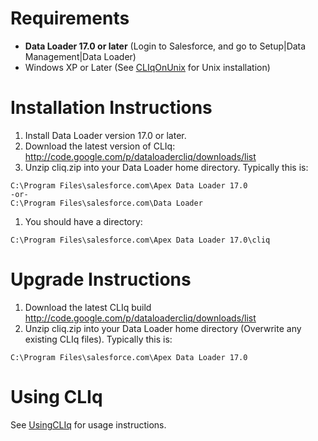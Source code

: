 # Requirements #
  * **Data Loader 17.0 or later** (Login to Salesforce, and go to Setup|Data Management|Data Loader)
  * Windows XP or Later (See [CLIqOnUnix](CLIqOnUnix.md) for Unix installation)

# Installation Instructions #
  1. Install Data Loader version 17.0 or later.
  1. Download the latest version of CLIq:
http://code.google.com/p/dataloadercliq/downloads/list
  1. Unzip cliq.zip into your Data Loader home directory.  Typically this is:
```
C:\Program Files\salesforce.com\Apex Data Loader 17.0
-or-
C:\Program Files\salesforce.com\Data Loader
```
  1. You should have a directory:
```
C:\Program Files\salesforce.com\Apex Data Loader 17.0\cliq
```

# Upgrade Instructions #
  1. Download the latest CLIq build http://code.google.com/p/dataloadercliq/downloads/list
  1. Unzip cliq.zip into your Data Loader home directory (Overwrite any existing CLIq files).  Typically this is:
```
C:\Program Files\salesforce.com\Apex Data Loader 17.0
```

# Using CLIq #
See [UsingCLIq](UsingCLIq.md) for usage instructions.